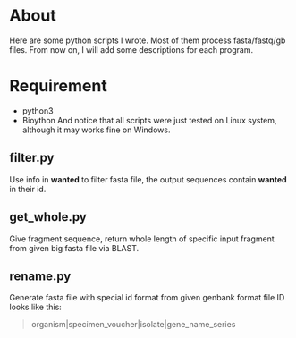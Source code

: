 # About
Here are some python scripts I wrote. Most of them process fasta/fastq/gb
files.
From now on, I will add some descriptions for each program.
# Requirement
* python3
* Bioython
And notice that all scripts were just tested on Linux system, although it may works fine on Windows.
## filter.py
Use info in **wanted** to filter fasta file, the output sequences contain
**wanted** in their id.
## get_whole.py
Give fragment sequence, return whole length of specific input fragment from
given big fasta file via BLAST.
## rename.py
Generate fasta file with special id format from given genbank format file
ID looks like this:
>organism|specimen_voucher|isolate|gene_name_series


